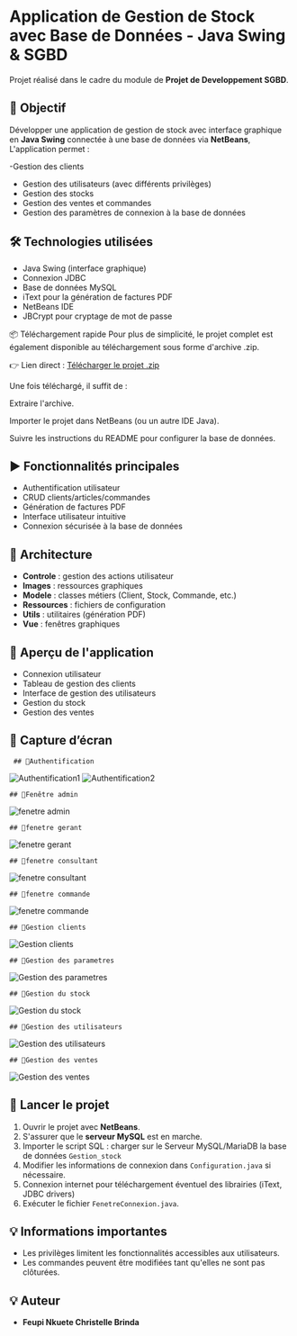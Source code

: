 # Application de Gestion de Stock avec Base de Données - Java Swing & SGBD

Projet réalisé dans le cadre du module de **Projet de Developpement SGBD**.

## 🎯 Objectif
Développer une application de gestion de stock avec interface graphique en **Java Swing** connectée à une base de données via **NetBeans**,
 L'application permet : 

-Gestion des clients
- Gestion des utilisateurs (avec différents privilèges)
- Gestion des stocks
- Gestion des ventes et commandes
- Gestion des paramètres de connexion à la base de données

## 🛠️ Technologies utilisées

- Java Swing (interface graphique)
- Connexion JDBC
- Base de données MySQL
- iText pour la génération de factures PDF
- NetBeans IDE
- JBCrypt pour cryptage de mot de passe

📦 Téléchargement rapide
Pour plus de simplicité, le projet complet est également disponible au téléchargement sous forme d'archive .zip.

👉 Lien direct : [Télécharger le projet .zip](https://github.com/123ch-debug/ProjetGestionStockSGBD/releases/latest)

Une fois téléchargé, il suffit de :

Extraire l'archive.

Importer le projet dans NetBeans (ou un autre IDE Java).

Suivre les instructions du README pour configurer la base de données.



## ▶️ Fonctionnalités principales

- Authentification utilisateur
- CRUD clients/articles/commandes
- Génération de factures PDF
- Interface utilisateur intuitive
- Connexion sécurisée à la base de données

## 🧩 Architecture
- **Controle** : gestion des actions utilisateur
- **Images** : ressources graphiques
- **Modele** : classes métiers (Client, Stock, Commande, etc.)
- **Ressources** : fichiers de configuration
- **Utils** : utilitaires (génération PDF)
- **Vue** : fenêtres graphiques

## 📸 Aperçu de l'application
- Connexion utilisateur
- Tableau de gestion des clients
- Interface de gestion des utilisateurs
- Gestion du stock
- Gestion des ventes

## 🧪 Capture d’écran

     ## 🧪Authentification

![Authentification1](images/authentification.png)
![Authentification2](images/Capture.JPG)

    ## 🧪Fenêtre admin
![fenetre admin](images/fenetreadmin.png)

    ## 🧪fenetre gerant
![fenetre gerant](images/fenetregerant.png)

    ## 🧪fenetre consultant
![fenetre consultant](images/fenetreconsultant.png)

    ## 🧪fenetre commande
![fenetre commande](images/fenetrecommande.png)

    ## 🧪Gestion clients
![Gestion clients](images/gestionclient.png)

    ## 🧪Gestion des parametres
![Gestion des parametres](images/gestiondesparametres.png)

    ## 🧪Gestion du stock
![Gestion du stock](images/gestiondustock.png)

    ## 🧪Gestion des utilisateurs
![Gestion des utilisateurs](images/gestionutilisateurs.png)

    ## 🧪Gestion des ventes
![Gestion des ventes](images/gestionvente.png)

## 🔧 Lancer le projet

1. Ouvrir le projet avec **NetBeans**.
2. S'assurer que le **serveur MySQL** est en marche.
3. Importer le script SQL : charger sur le  Serveur MySQL/MariaDB  la base de données `Gestion_stock`
4. Modifier les informations de connexion dans `Configuration.java` si nécessaire.
5. Connexion internet pour téléchargement éventuel des librairies (iText, JDBC drivers)
6. Exécuter le fichier `FenetreConnexion.java`.

## 💡 Informations importantes
- Les privilèges limitent les fonctionnalités accessibles aux utilisateurs.
- Les commandes peuvent être modifiées tant qu'elles ne sont pas clôturées.


## 💡 Auteur

- **Feupi Nkuete Christelle Brinda**
